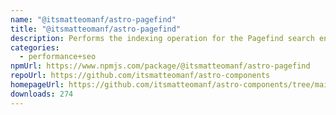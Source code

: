 ```yaml
---
name: "@itsmatteomanf/astro-pagefind"
title: "@itsmatteomanf/astro-pagefind"
description: Performs the indexing operation for the Pagefind search engine
categories:
  - performance+seo
npmUrl: https://www.npmjs.com/package/@itsmatteomanf/astro-pagefind
repoUrl: https://github.com/itsmatteomanf/astro-components
homepageUrl: https://github.com/itsmatteomanf/astro-components/tree/main/packages/astro-pagefind#readme
downloads: 274
---
```

